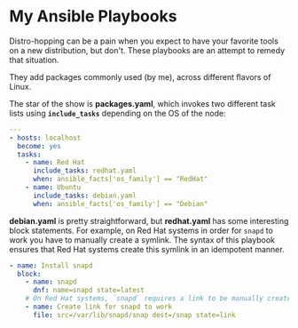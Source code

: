 # My Ansible Playbooks
Distro-hopping can be a pain when you expect to have your favorite tools on a new distribution, but don't. These playbooks are an attempt to remedy that situation.

They add packages commonly used (by me), across different flavors of Linux.

The star of the show is **packages.yaml**, which invokes two different task lists using **`include_tasks`** depending on the OS of the node:
```yaml
---
- hosts: localhost
  become: yes
  tasks:
    - name: Red Hat
      include_tasks: redhat.yaml
      when: ansible_facts['os_family'] == "RedHat"
    - name: Ubuntu
      include_tasks: debian.yaml
      when: ansible_facts['os_family'] == "Debian"
```

**debian.yaml** is pretty straightforward, but **redhat.yaml** has some interesting block statements. For example, on Red Hat systems in order for `snapd` to work you have to manually create a symlink. The syntax of this playbook ensures that Red Hat systems create this symlink in an idempotent manner.
```yaml
- name: Install snapd
  block:
    - name: snapd
      dnf: name=snapd state=latest
    # On Red Hat systems, `snapd` requires a link to be manually created
    - name: Create link for snapd to work
      file: src=/var/lib/snapd/snap dest=/snap state=link
```